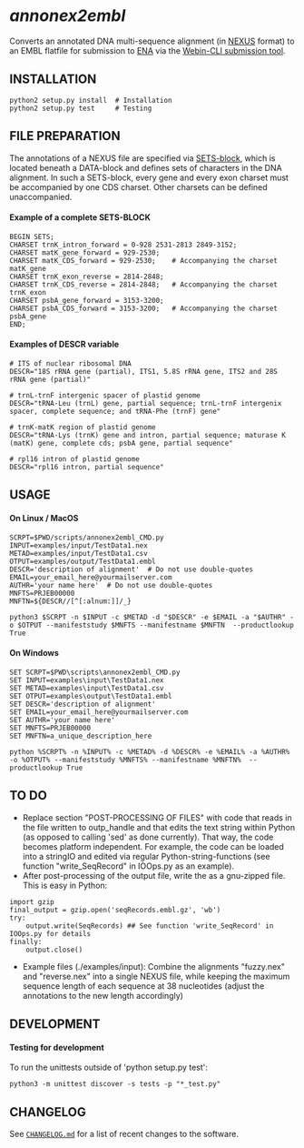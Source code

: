 *annonex2embl*
==============

Converts an annotated DNA multi-sequence alignment (in [NEXUS](http://wiki.christophchamp.com/index.php?title=NEXUS_file_format) format) to an EMBL flatfile for submission to [ENA](http://www.ebi.ac.uk/ena) via the [Webin-CLI submission tool](https://ena-docs.readthedocs.io/en/latest/cli_05.html).


## INSTALLATION
```
python2 setup.py install  # Installation
python2 setup.py test     # Testing
```

## FILE PREPARATION
The annotations of a NEXUS file are specified via [SETS-block](http://hydrodictyon.eeb.uconn.edu/eebedia/index.php/Phylogenetics:_NEXUS_Format), which is located beneath a DATA-block and defines sets of characters in the DNA alignment. In such a SETS-block, every gene and every exon charset must be accompanied by one CDS charset. Other charsets can be defined unaccompanied.

#### Example of a complete SETS-BLOCK
```
BEGIN SETS;
CHARSET trnK_intron_forward = 0-928 2531-2813 2849-3152;
CHARSET matK_gene_forward = 929-2530;
CHARSET matK_CDS_forward = 929-2530;    # Accompanying the charset matK_gene
CHARSET trnK_exon_reverse = 2814-2848;
CHARSET trnK_CDS_reverse = 2814-2848;   # Accompanying the charset trnK_exon
CHARSET psbA_gene_forward = 3153-3200;
CHARSET psbA_CDS_forward = 3153-3200;   # Accompanying the charset psbA_gene
END;
```

#### Examples of DESCR variable
```
# ITS of nuclear ribosomal DNA
DESCR="18S rRNA gene (partial), ITS1, 5.8S rRNA gene, ITS2 and 28S rRNA gene (partial)"

# trnL-trnF intergenic spacer of plastid genome
DESCR="tRNA-Leu (trnL) gene, partial sequence; trnL-trnF intergenix spacer, complete sequence; and tRNA-Phe (trnF) gene"

# trnK-matK region of plastid genome
DESCR="tRNA-Lys (trnK) gene and intron, partial sequence; maturase K (matK) gene, complete cds; psbA gene, partial sequence"

# rpl16 intron of plastid genome
DESCR="rpl16 intron, partial sequence"
```

## USAGE
#### On Linux / MacOS
```
SCRPT=$PWD/scripts/annonex2embl_CMD.py
INPUT=examples/input/TestData1.nex
METAD=examples/input/TestData1.csv
OTPUT=examples/output/TestData1.embl
DESCR='description of alignment'  # Do not use double-quotes
EMAIL=your_email_here@yourmailserver.com
AUTHR='your name here'  # Do not use double-quotes
MNFTS=PRJEB00000
MNFTN=${DESCR//[^[:alnum:]]/_}

python3 $SCRPT -n $INPUT -c $METAD -d "$DESCR" -e $EMAIL -a "$AUTHR" -o $OTPUT --manifeststudy $MNFTS --manifestname $MNFTN  --productlookup True
```

#### On Windows
```
SET SCRPT=$PWD\scripts\annonex2embl_CMD.py
SET INPUT=examples\input\TestData1.nex
SET METAD=examples\input\TestData1.csv
SET OTPUT=examples\output\TestData1.embl
SET DESCR='description of alignment'
SET EMAIL=your_email_here@yourmailserver.com
SET AUTHR='your name here'
SET MNFTS=PRJEB00000
SET MNFTN=a_unique_description_here

python %SCRPT% -n %INPUT% -c %METAD% -d %DESCR% -e %EMAIL% -a %AUTHR% -o %OTPUT% --manifeststudy %MNFTS% --manifestname %MNFTN%  --productlookup True
```


## TO DO
* Replace section "POST-PROCESSING OF FILES" with code that reads in the file written to outp_handle and that edits the text string within Python (as opposed to calling 'sed' as done currently). That way, the code becomes platform independent. For example, the code can be loaded into a stringIO and edited via regular Python-string-functions (see function "write_SeqRecord" in IOOps.py as an example).
* After post-processing of the output file, write the as a gnu-zipped file. This is easy in Python:
```
import gzip
final_output = gzip.open('seqRecords.embl.gz', 'wb')
try:
    output.write(SeqRecords) ## See function 'write_SeqRecord' in IOOps.py for details
finally:
    output.close()
```
* Example files (./examples/input): Combine the alignments "fuzzy.nex" and "reverse.nex" into a single NEXUS file, while keeping the maximum sequence length of each sequence at 38 nucleotides (adjust the annotations to the new length accordingly)


<!---
NOT NECESSARY AT THIS POINT
* Currently, --taxcheck requires "True" of "False" as parameters; how can I use it such that only the presence of --taxcheck indicates "True", whereas its abscence indicates "False"?
* Implement improvements of argparser (scripts/annonex2embl_CMD.py): Currently, the "required" and "optional" parameters are not displayed when calling scripts/annonex2embl_CMD.py. It incorrectly says "optional parameters" for all.
* Add a function that (a) reads and parses a bibtex file, extracts the citation info as well as the submitter references as from that file, and write the correctly formatted string-lines into the EMBL output file during post-processing.
--->


## DEVELOPMENT
#### Testing for development
To run the unittests outside of 'python setup.py test':
```
python3 -m unittest discover -s tests -p "*_test.py"
```

## CHANGELOG
See [`CHANGELOG.md`](CHANGELOG.md) for a list of recent changes to the software.
